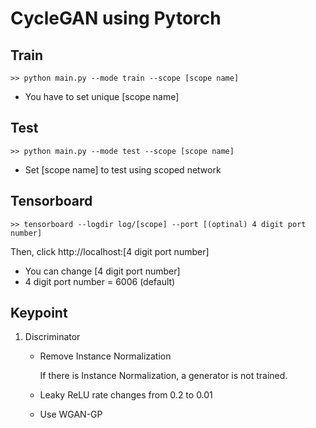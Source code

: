 # CycleGAN using Pytorch

## Train
    >> python main.py --mode train --scope [scope name]
 
* You have to set unique [scope name]

## Test
    >> python main.py --mode test --scope [scope name]

* Set [scope name] to test using scoped network

## Tensorboard
    >> tensorboard --logdir log/[scope] --port [(optinal) 4 digit port number]

Then, click http://localhost:[4 digit port number]

* You can change [4 digit port number]
* 4 digit port number = 6006 (default)

## Keypoint

1. Discriminator 
    * Remove Instance Normalization
      
      If there is Instance Normalization, a generator is not trained.
      
    * Leaky ReLU rate changes from 0.2 to 0.01 

    * Use WGAN-GP
    
      
